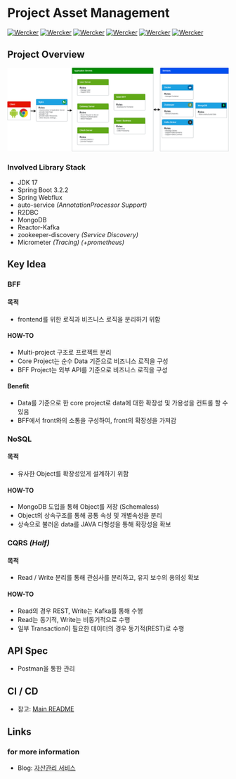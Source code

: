# Project Asset Management

[![Wercker](https://img.shields.io/badge/spring--boot-3.2.2-%236DB33F.svg?style=flat-square&logo=springboot&color=%236DB33F)](https://spring.io/projects/spring-boot)
[![Wercker](https://img.shields.io/badge/mariaDB-10.6.16-%234479A1.svg?style=flat&logo=mariadb&logoColor=white)]()
[![Wercker](https://img.shields.io/badge/Apache_Kafka-7.3.2-black.svg?style=flat&logo=apachekafka&logoColor=white)]()
[![Wercker](https://img.shields.io/badge/mongoDB-6.0.12-%2300684A.svg?style=flat&logo=mongodb&logoColor=%2300ED64)]()
[![Wercker](https://img.shields.io/badge/docker-24.0.7-%231D63ED.svg?style=flat&logo=docker&logoColor=%23E5F2FC)]()
[![Wercker](https://img.shields.io/badge/Apache_zookeeper-7.3.2-black.svg?style=flat&logo=apache&logoColor=white)]()

## Project Overview
![Overview Image](https://github.com/p-bear/charts.draw.io/blob/main/Season2ProjectAssetManagement.drawio.png?raw=true)


### Involved Library Stack

- JDK 17
- Spring Boot 3.2.2
- Spring Webflux
- auto-service *(AnnotationProcessor Support)*
- R2DBC
- MongoDB
- Reactor-Kafka
- zookeeper-discovery *(Service Discovery)*
- Micrometer *(Tracing)* *(+prometheus)*


## Key Idea

### BFF

#### 목적
- frontend를 위한 로직과 비즈니스 로직을 분리하기 위함

#### HOW-TO
- Multi-project 구조로 프로젝트 분리
- Core Project는 순수 Data 기준으로 비즈니스 로직을 구성
- BFF Project는 외부 API를 기준으로 비즈니스 로직을 구성

#### Benefit
- Data를 기준으로 한 core project로 data에 대한 확장성 및 가용성을 컨트롤 할 수 있음
- BFF에서 front와의 소통을 구성하여, front의 확장성을 가져감

### NoSQL

#### 목적
- 유사한 Object를 확장성있게 설계하기 위함

#### HOW-TO
- MongoDB 도입을 통해 Object를 저장 (Schemaless)
- Object의 상속구조를 통해 공통 속성 및 개별속성을 분리
- 상속으로 불러온 data를 JAVA 다형성을 통해 확장성을 확보

### CQRS *(Half)*

#### 목적
- Read / Write 분리를 통해 관심사를 분리하고, 유지 보수의 용의성 확보

#### HOW-TO
- Read의 경우 REST, Write는 Kafka를 통해 수행
- Read는 동기적, Write는 비동기적으로 수행
- 일부 Transaction이 필요한 데이터의 경우 동기적(REST)로 수행

## API Spec

- Postman을 통한 관리


## CI / CD

- 참고: [Main README](https://github.com/p-bear/pbear-root/blob/master/README.md)


## Links
### for more information

- Blog: [자산관리 서비스](https://p-bear.tistory.com/category/%5B%EC%8B%9C%EC%A6%8C2%5D%20%EA%B0%9C%EC%9D%B8%EC%84%9C%EB%B2%84%20%EA%B0%9C%EB%B0%9C/%EC%9E%90%EC%82%B0%EA%B4%80%EB%A6%AC%20%EC%84%9C%EB%B9%84%EC%8A%A4)